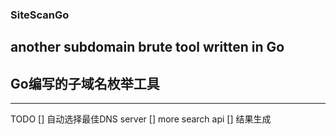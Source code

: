 ### SiteScanGo

## another subdomain brute tool written in Go
## Go编写的子域名枚举工具
---
TODO
[] 自动选择最佳DNS server
[] more search api
[] 结果生成

